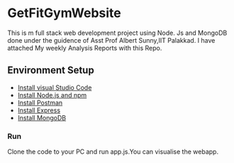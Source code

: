 # GetFitGymWebsite
This is m full stack web development project using Node. Js and MongoDB done under the guidence of Asst Prof Albert Sunny,IIT Palakkad.
I have attached My weekly Analysis Reports with this Repo.
## Environment Setup
- [Install visual Studio Code](https://code.visualstudio.com/download)
- [Install Node.js and npm](https://nodejs.org/en/download/)
- [Install Postman](https://www.postman.com/downloads/)
- [Install Express](https://expressjs.com/en/starter/installing.html)
- [Install MongoDB](https://docs.mongodb.com/manual/installation)
### Run
Clone the code to your PC and run app.js.You can visualise the webapp.
